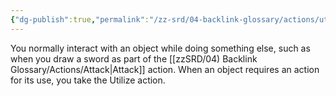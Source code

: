 ```yaml
---
{"dg-publish":true,"permalink":"/zz-srd/04-backlink-glossary/actions/utilize/","tags":["action"]}
---
```


You normally interact with an object while doing something else, such as when you draw a sword as part of the [[zzSRD/04) Backlink Glossary/Actions/Attack\|Attack]] action. When an object requires an action for its use, you take the Utilize action.